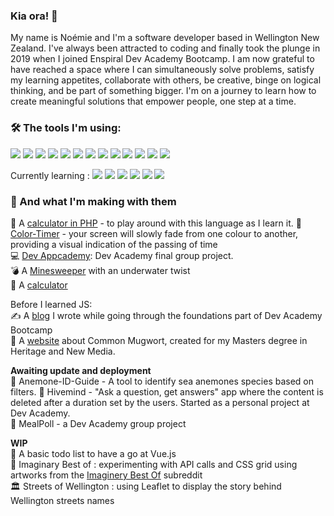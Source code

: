### Kia ora! 👋

My name is Noémie and I'm a software developer based in Wellington New Zealand. I've always been attracted to coding and finally took the plunge in 2019 when I joined Enspiral Dev Academy Bootcamp. I am now grateful to have reached a space where I can simultaneously solve problems, satisfy my learning appetites, collaborate with others, be creative, binge on logical thinking, and be part of something bigger. I'm on a journey to learn how to create meaningful solutions that empower people, one step at a time.

### &#x1f6e0; The tools I'm using:

![](https://img.shields.io/badge/Linux-informational?style=flat&logo=linux&logoColor=white&color=2bbc8a)
![](https://img.shields.io/badge/HTML-informational?style=flat&logo=html5&logoColor=white&color=2bbc8a)
![](https://img.shields.io/badge/CSS-informational?style=flat&logo=css3&logoColor=white&color=2bbc8a)
![](https://img.shields.io/badge/Javascript-informational?style=flat&logo=javascript&logoColor=white&color=2bbc8a)
![](https://img.shields.io/badge/Typescript-informational?style=flat&logo=typescript&logoColor=white&color=2bbc8a)
![](https://img.shields.io/badge/Node.js-informational?style=flat&logo=Node.js&logoColor=white&color=2bbc8a)
![](https://img.shields.io/badge/React-informational?style=flat&logo=react&logoColor=white&color=2bbc8a)
![](https://img.shields.io/badge/Redux-informational?style=flat&logo=redux&logoColor=white&color=2bbc8a)
![](https://img.shields.io/badge/Express.js-informational?style=flat&logo=express&logoColor=white&color=2bbc8a)
![](https://img.shields.io/badge/Knex-informational?style=flat&logo=knex&logoColor=white&color=2bbc8a)
![](https://img.shields.io/badge/Jest-informational?style=flat&logo=jest&logoColor=white&color=2bbc8a)
![](https://img.shields.io/badge/Git-informational?style=flat&logo=git&logoColor=white&color=2bbc8a)
![](https://img.shields.io/badge/Heroku-informational?style=flat&logo=heroku&logoColor=white&color=2bbc8a)

Currently learning :
![](https://img.shields.io/badge/Leaflet-informational?style=flat&logo=leaflet&logoColor=white&color=2bbc8a)
![](https://img.shields.io/badge/Vue.js-informational?style=flat&logo=Vue.js&logoColor=white&color=2bbc8a)
![](https://img.shields.io/badge/Netlify-informational?style=flat&logo=netlify&logoColor=white&color=2bbc8a)
![](https://img.shields.io/badge/PHP-informational?style=flat&logo=php&logoColor=white&color=2bbc8a)
![](https://img.shields.io/badge/Docker-informational?style=flat&logo=docker&logoColor=white&color=2bbc8a)
![](https://img.shields.io/badge/PostgreSQL-informational?style=flat&logo=postgresql&logoColor=white&color=2bbc8a)



### 🧱 And what I'm making with them
🧮 A [calculator in PHP](https://php-simple-calculator.herokuapp.com/) - to play around with this language as I learn it.
🎨 [Color-Timer](https://aneno-m-e.github.io/color-timer/) - your screen will slowly fade from one colour to another, providing a visual indication of the passing of time  
💻 [Dev Appcademy](https://dev-appcademy.herokuapp.com/): Dev Academy final group project.  
💣 A [Minesweeper](https://aneno-m-e.github.io/minesweeper/) with an underwater twist  
🧮 A [calculator](https://aneno-m-e.github.io/calculator/)

Before I learned JS:  
✍️ A [blog](aneno-m-e.github.io) I wrote while going through the foundations part of Dev Academy Bootcamp  
🌿 A [website](https://aneno-m-e.github.io/artemisia/) about Common Mugwort, created for my Masters degree in Heritage and New Media.  

**Awaiting update and deployment**   
🌊 Anemone-ID-Guide - A tool to identify sea anemones species based on filters.
🐝 Hivemind - "Ask a question, get answers" app where the content is deleted after a duration set by the users. Started as a personal project at Dev Academy.  
🥣 MealPoll - a Dev Academy group project

**WIP**  
📃 A basic todo list to have a go at Vue.js  
🦄 Imaginary Best of : experimenting with API calls and CSS grid using artworks from the [Imaginery Best Of](https://www.reddit.com/r/ImaginaryBestOf/) subreddit  
🏛️ Streets of Wellington : using Leaflet to display the story behind Wellington streets names
